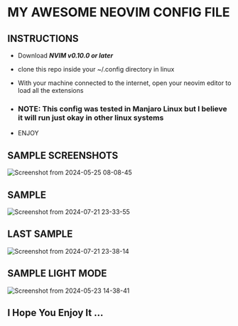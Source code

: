 # MY AWESOME NEOVIM CONFIG FILE

## INSTRUCTIONS
* Download **_NVIM v0.10.0 or later_**
* clone this repo inside your ~/.config directory in linux
* With your machine connected to the internet, open your neovim editor to load all the extensions

* ### NOTE: This config was tested in Manjaro Linux but I believe it will run just okay in other linux systems
- ENJOY

## SAMPLE SCREENSHOTS
![Screenshot from 2024-05-25 08-08-45](https://github.com/user-attachments/assets/1b5aada1-8d53-4a8d-862f-9a31f9c28a63)

## SAMPLE
![Screenshot from 2024-07-21 23-33-55](https://github.com/user-attachments/assets/6961c7b3-3a44-4b6e-950c-db0a96a07b40)

## LAST SAMPLE
![Screenshot from 2024-07-21 23-38-14](https://github.com/user-attachments/assets/f79877ef-b5fc-49d3-b5ec-2191c2aad473)

## SAMPLE LIGHT MODE
![Screenshot from 2024-05-23 14-38-41](https://github.com/user-attachments/assets/1116f0d3-ed60-4ad4-92a5-9a5adf779d11)



## I Hope You Enjoy It ...
